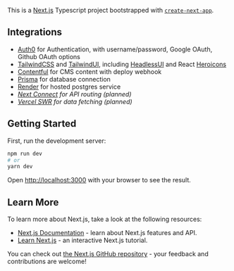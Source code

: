 This is a [Next.js](https://nextjs.org/) Typescript project bootstrapped with [`create-next-app`](https://github.com/vercel/next.js/tree/canary/packages/create-next-app).

## Integrations

- [Auth0](https://auth0.com/) for Authentication, with username/password, Google OAuth, Github OAuth options
- [TailwindCSS](https://v2.tailwindcss.com/) and [TailwindUI](https://tailwindui.com/), including [HeadlessUI](https://headlessui.dev/) and React [Heroicons](https://heroicons.com/)
- [Contentful](https://www.contentful.com/) for CMS content with deploy webhook
- [Prisma](https://www.prisma.io/nextjs) for database connection
- [Render](https://render.com/) for hosted postgres service
- _[Next Connect](https://github.com/hoangvvo/next-connect#readme) for API routing (planned)_
- _[Vercel SWR](https://swr.vercel.app/) for data fetching (planned)_

## Getting Started

First, run the development server:

```bash
npm run dev
# or
yarn dev
```

Open [http://localhost:3000](http://localhost:3000) with your browser to see the result.

## Learn More

To learn more about Next.js, take a look at the following resources:

- [Next.js Documentation](https://nextjs.org/docs) - learn about Next.js features and API.
- [Learn Next.js](https://nextjs.org/learn) - an interactive Next.js tutorial.

You can check out [the Next.js GitHub repository](https://github.com/vercel/next.js/) - your feedback and contributions are welcome!
